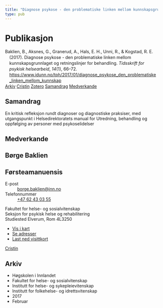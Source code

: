 ```yaml
---
title: "Diagnose psykose - den problematiske linken mellom kunnskapsgrunnlaget og retningslinjer for behandling"
type: pub
---
```

<h1>Publikasjon</h1>
<article id="csl-bib-container-9FRY3G5Q" class="csl-bib-container">
  <div class="csl-bib-body" style="line-height: 1.35; padding-left: 1em; text-indent:-1em;">
  <div class="csl-entry">Baklien, B., Aksnes, G., Granerud, A., Hals, E. H., Unni, R., &amp; Kogstad, R. E. (2017). Diagnose psykose - den problematiske linken mellom kunnskapsgrunnlaget og retningslinjer for behandling. <i>Tidsskrift for psykisk helsearbeid</i>, <i>14</i>(1), 66&#x2013;72. <a href="https://www.idunn.no/tph/2017/01/diagnose_psykose_den_problematiske_linken_mellom_kunnskap">https://www.idunn.no/tph/2017/01/diagnose_psykose_den_problematiske_linken_mellom_kunnskap</a></div>
</div>
  <div class="csl-bib-buttons">
    <a href="#taxonomy-article-9FRY3G5Q" class="csl-bib-button">Arkiv</a>
    <a href="https://app.cristin.no/results/show.jsf?id=1453870" alt="Cristin URL" class="csl-bib-button">Cristin</a>
    <a href="http://zotero.org/groups/5022929/items/9FRY3G5Q" alt="Zotero URL" class="csl-bib-button">Zotero</a>
    <a href="#abstract-article-9FRY3G5Q" class="csl-bib-button">Samandrag</a>
    <a href="#contributors-article-9FRY3G5Q" class="csl-bib-button">Medverkande</a>
  </div>
  <div id="csl-bib-meta-container-9FRY3G5Q"></div>
</article>
<div id="csl-bib-meta-9FRY3G5Q" class="csl-bib-meta">
  <article id="abstract-article-9FRY3G5Q" class="abstract-article">
    <h1>Samandrag</h1>
    En kritisk refleksjon rundt diagnoser og diagnostiske praksiser, med 
utgangspunkt i Helsedirektoratets manual for Utredning, behandling og 
oppfølging av personer med psykoselidelser
  </article>
  <article id="contributors-article-9FRY3G5Q" class="contributors-article">
    <h1>Medverkande</h1>
    <div class="personas">
<div class="vrtx-hinn-person-card">
<div class="photo">
<i class="lar la-user-circle missing-person"></i>
</div>
<div class="info">
<hgroup><h1>Børge Baklien</h1>
<h2>Førsteamanuensis</h2>
</hgroup><dl>
<dt>E-post</dt>
<dd>
<a href="mailto:borge.baklien@inn.no">borge.baklien@inn.no</a>
</dd>
<dt>Telefonnummer</dt>
<dd><a href="tel:+4762430355">
+47 62 43 03 55
</a></dd>
</dl>
<p>
Fakultet for helse- og sosialvitenskap<br>
Seksjon for psykisk helse og rehabilitering<br>
Studiested Elverum,
Rom 4L3250
</p>
<ul class="vrtx-hinn-links">
<li><a href="https://www.google.com/maps?q=60.88177,11.53669">Vis i kart</a></li>
<li><a href="https://www.inn.no/finn-en-ansatt/borge-baklien.html#vrtx-hinn-addresses">Se adresser</a></li>
<li><a href="https://www.inn.no/finn-en-ansatt/borge-baklien.html?vrtx=vcf">Last ned visittkort</a></li>
</ul>
</div>
</div>
<a href="https://app.cristin.no/persons/show.jsf?id=319772" alt="Cristin URL" class="personas-cristin">Cristin</a>
</div>
  </article>
  <article id="taxonomy-article-9FRY3G5Q" class="taxonomy-article">
    <h1>Arkiv</h1>
    <ul>
      <li>Høgskolen i Innlandet</li>
      <li>Fakultet for helse- og sosialvitenskap</li>
      <li>Institutt for helse- og sykepleievitenskap</li>
      <li>Institutt for folkehelse- og idrettsvitenskap</li>
      <li>2017</li>
      <li>Februar</li>
    </ul>
  </article>
</div>

